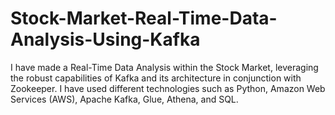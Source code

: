 # Stock-Market-Real-Time-Data-Analysis-Using-Kafka
I have made a Real-Time Data Analysis within the Stock Market, leveraging the robust capabilities of Kafka and its architecture in conjunction with Zookeeper. I have used different technologies such as Python, Amazon Web Services (AWS), Apache Kafka, Glue, Athena, and SQL.
